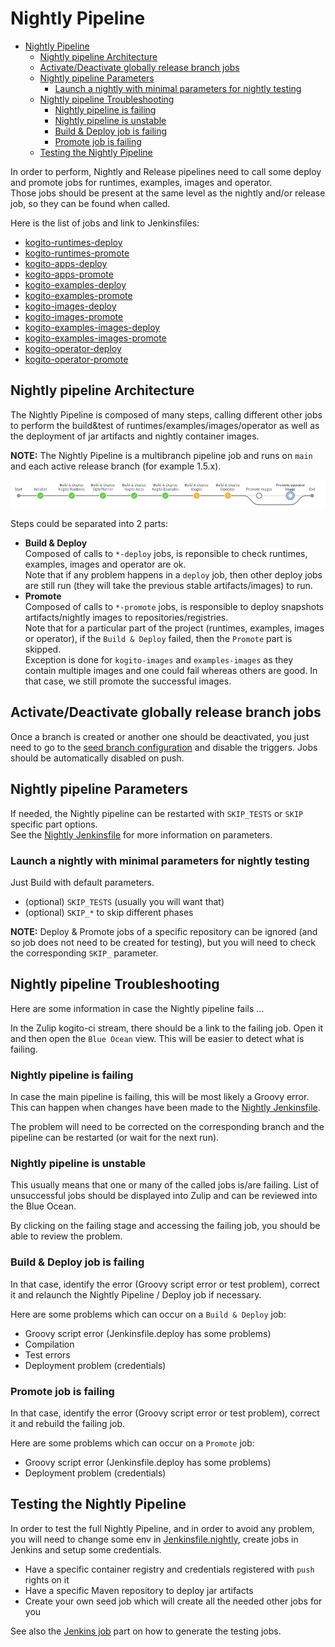 # Nightly Pipeline

- [Nightly Pipeline](#nightly-pipeline)
  - [Nightly pipeline Architecture](#nightly-pipeline-architecture)
  - [Activate/Deactivate globally release branch jobs](#activatedeactivate-globally-release-branch-jobs)
  - [Nightly pipeline Parameters](#nightly-pipeline-parameters)
    - [Launch a nightly with minimal parameters for nightly testing](#launch-a-nightly-with-minimal-parameters-for-nightly-testing)
  - [Nightly pipeline Troubleshooting](#nightly-pipeline-troubleshooting)
    - [Nightly pipeline is failing](#nightly-pipeline-is-failing)
    - [Nightly pipeline is unstable](#nightly-pipeline-is-unstable)
    - [Build \& Deploy job is failing](#build--deploy-job-is-failing)
    - [Promote job is failing](#promote-job-is-failing)
  - [Testing the Nightly Pipeline](#testing-the-nightly-pipeline)

In order to perform, Nightly and Release pipelines need to call some deploy and promote jobs for runtimes, examples, images and operator.  
Those jobs should be present at the same level as the nightly and/or release job, so they can be found when called.

Here is the list of jobs and link to Jenkinsfiles:

* [kogito-runtimes-deploy](https://github.com/apache/incubator-kie-kogito-runtimes/blob/main/Jenkinsfile.deploy)
* [kogito-runtimes-promote](https://github.com/apache/incubator-kie-kogito-runtimes/blob/main/Jenkinsfile.promote)
* [kogito-apps-deploy](https://github.com/apache/incubator-kie-kogito-apps/blob/main/Jenkinsfile.deploy)
* [kogito-apps-promote](https://github.com/apache/incubator-kie-kogito-apps/blob/main/Jenkinsfile.promote)
* [kogito-examples-deploy](https://github.com/apache/incubator-kie-kogito-examples/blob/main/Jenkinsfile.deploy)
* [kogito-examples-promote](https://github.com/apache/incubator-kie-kogito-examples/blob/main/Jenkinsfile.promote)
* [kogito-images-deploy](https://github.com/apache/incubator-kie-kogito-images/blob/main/Jenkinsfile.deploy)
* [kogito-images-promote](https://github.com/apache/incubator-kie-kogito-images/blob/main/Jenkinsfile.promote)
* [kogito-examples-images-deploy](https://github.com/apache/incubator-kie-kogito-operator/blob/main/Jenkinsfile.examples-images.deploy)
* [kogito-examples-images-promote](https://github.com/apache/incubator-kie-kogito-operator/blob/main/Jenkinsfile.examples-images.promote)
* [kogito-operator-deploy](https://github.com/apache/incubator-kie-kogito-operator/blob/main/Jenkinsfile.deploy)
* [kogito-operator-promote](https://github.com/apache/incubator-kie-kogito-operator/blob/main/Jenkinsfile.promote)

## Nightly pipeline Architecture

The Nightly Pipeline is composed of many steps, calling different other jobs to perform the build&test of runtimes/examples/images/operator as well as the deployment of jar artifacts and nightly container images.

**NOTE:** The Nightly Pipeline is a multibranch pipeline job and runs on `main` and each active release branch (for example 1.5.x).

![Flow](./images/nightly-flow.png)

Steps could be separated into 2 parts:

* **Build & Deploy**  
  Composed of calls to `*-deploy` jobs, is reponsible to check runtimes, examples, images and operator are ok.  
  Note that if any problem happens in a `deploy` job, then other deploy jobs are still run (they will take the previous stable artifacts/images) to run.
* **Promote**  
  Composed of calls to `*-promote` jobs, is responsible to deploy snapshots artifacts/nightly images to repositories/registries.  
  Note that for a particular part of the project (runtimes, examples, images or operator), if the `Build & Deploy` failed, then the `Promote` part is skipped.  
  Exception is done for `kogito-images` and `examples-images` as they contain multiple images and one could fail whereas others are good. In that case, we still promote the successful images.

## Activate/Deactivate globally release branch jobs

Once a branch is created or another one should be deactivated, you just need to go to the [seed branch configuration](../.ci/jenkins/config/branch.yaml) and disable the triggers. Jobs should be automatically disabled on push.

## Nightly pipeline Parameters

If needed, the Nightly pipeline can be restarted with `SKIP_TESTS` or `SKIP` specific part options.  
See the [Nightly Jenkinsfile](../Jenkinsfile.nightly) for more information on parameters.

### Launch a nightly with minimal parameters for nightly testing

Just Build with default parameters.

* (optional) `SKIP_TESTS` (usually you will want that)
* (optional) `SKIP_*` to skip different phases

**NOTE:** Deploy & Promote jobs of a specific repository can be ignored (and so job does not need to be created for testing), but you will need to check the corresponding `SKIP_` parameter.

## Nightly pipeline Troubleshooting

Here are some information in case the Nightly pipeline fails ...

In the Zulip kogito-ci stream, there should be a link to the failing job. Open it and then open the `Blue Ocean` view. This will be easier to detect what is failing.

### Nightly pipeline is failing

In case the main pipeline is failing, this will be most likely a Groovy error.  
This can happen when changes have been made to the [Nightly Jenkinsfile](../Jenkinsfile.nightly).

The problem will need to be corrected on the corresponding branch and the pipeline can be restarted (or wait for the next run).

### Nightly pipeline is unstable

This usually means that one or many of the called jobs is/are failing. List of unsuccessful jobs should be displayed into Zulip and can be reviewed into the Blue Ocean.

By clicking on the failing stage and accessing the failing job, you should be able to review the problem.

### Build & Deploy job is failing

In that case, identify the error (Groovy script error or test problem), correct it and relaunch the Nightly Pipeline / Deploy job if necessary.

Here are some problems which can occur on a `Build & Deploy` job:

* Groovy script error (Jenkinsfile.deploy has some problems)
* Compilation
* Test errors
* Deployment problem (credentials)

### Promote job is failing

In that case, identify the error (Groovy script error or test problem), correct it and rebuild the failing job.

Here are some problems which can occur on a `Promote` job:

* Groovy script error (Jenkinsfile.deploy has some problems)
* Deployment problem (credentials)

## Testing the Nightly Pipeline

In order to test the full Nightly Pipeline, and in order to avoid any problem, you will need to change some env in [Jenkinsfile.nightly](../Jenkinsfile.nightly), create jobs in Jenkins and setup some credentials.

* Have a specific container registry and credentials registered with `push` rights on it
* Have a specific Maven repository to deploy jar artifacts
* Create your own seed job which will create all the needed other jobs for you

See also the [Jenkins job](./jenkins.md) part on how to generate the testing jobs.